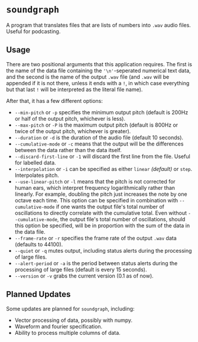 # `soundgraph`

A program that translates files that are lists of numbers into `.wav` audio files. Useful for podcasting.

## Usage

There are two positional arguments that this application requires. The first is the name of the data file containing the `'\n'`-seperated numerical text data, and the second is the name of the output `.wav` file (and `.wav` will be appended if it is not there, unless it ends with a `!`, in which case everything but that last `!` will be interpreted as the literal file name).

After that, it has a few different options:

* `--min-pitch` or `-p` specifies the minimum output pitch (default is 200Hz or half of the output pitch, whichever is less).
* `--max-pitch` or `-P` is the maximum output pitch (default is 800Hz or twice of the output pitch, whichever is greater).
* `--duration` or `-d` is the duration of the audio file (default 10 seconds).
* `--cumulative-mode` or `-c` means that the output will be the differences between the data rather than the data itself.
* `--discard-first-line` or `-1` will discard the first line from the file. Useful for labelled data.
* `--interpolation` or `-i` can be specified as either `linear` _(default)_ or `step`. Interpolates pitch.
* `--use-linear-pitch` or `-l` means that the pitch is not corrected for human ears, which interpret frequency logarithmically rather than linearly. For example, doubling the pitch just increases the note by one octave each time. This option can be specified in combination with `--cumulative-mode` if one wants the output file's total number of oscillations to directly correlate with the cumulative total. Even without `--cumulative-mode`, the output file's total number of oscillations, should this option be specified, will be in proportion with the sum of the data in the data file.
* `--frame-rate` or `-r` specifies the frame rate of the output `.wav` data (defaults to 44100).
* `--quiet` or `-q` mutes output, including status alerts during the processing of large files.
* `--alert-period` or `-a` is the period between status alerts during the processing of large files (default is every 15 seconds).
* `--version` or `-v` grabs the current version (0.1 as of now).


## Planned Updates

Some updates are planned for `soundgraph`, including:

* Vector processing of data, possibly with numpy.
* Waveform and fourier specification.
* Ability to process multiple columns of data.
